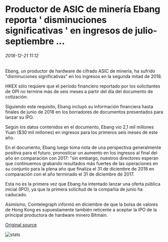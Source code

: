 # Productor de ASIC de minería Ebang reporta ' disminuciones significativas ' en ingresos de julio-septiembre ...

###### 2018-12-21 11:12

Ebang, un productor de hardware de cifrado ASIC de minería, ha sufrido "disminuciones significativas" en los ingresos en la segunda mitad de 2018.

HKEX sólo requiere que el período financiero reportado por los solicitantes de OPI no termine más de seis meses a partir del día del documento de cotización.

Siguiendo este requisito, Ebang incluyó su información financiera hasta finales de junio de 2018 en los borradores de documentos presentados para lanzar su IPO.

Según los datos contenidos en el documento, Ebang vio 2,1 mil millones Yuan ($30 mil millones) en ingresos para los primeros seis meses de este año.

En el documento, Ebang luego toma nota de una perspectiva generalmente positiva para el futuro, pronosticar un aumento en los ingresos al final del año en comparación con 2017: "sin embargo, nuestros directores esperan que continuemos grabando resultados más fuertes de las operaciones en su conjunto para la plena año que finaliza el 31 de diciembre de 2018 en comparación con el año terminado el 31 de diciembre de 2017.

Esta no es la primera vez que Ebang ha intentado lanzar una oferta pública inicial (IPO), ya que la primera solicitud de la compañía de junio ha caducado.

Asimismo, Cointelegraph informó en diciembre de que la bolsa de valores de Hong Kong es supuestamente también reticente a aceptar la IPO de la principal productora de hardware minero Bitmain.

[Original source](https://cointelegraph.com/news/mining-asic-producer-ebang-reports-significant-decreases-in-revenue-from-july-september)

![stats](https://c.statcounter.com/11760860/0/a89fa40b/1/ "stats")